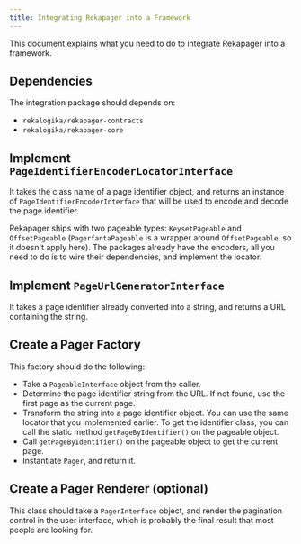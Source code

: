 ```yaml
---
title: Integrating Rekapager into a Framework
---
```


This document explains what you need to do to integrate Rekapager into a
framework.

## Dependencies

The integration package should depends on:

* `rekalogika/rekapager-contracts`
* `rekalogika/rekapager-core`

## Implement `PageIdentifierEncoderLocatorInterface`

It takes the class name of a page identifier object, and returns an instance of
`PageIdentifierEncoderInterface` that will be used to encode and decode the page
identifier.

Rekapager ships with two pageable types: `KeysetPageable` and `OffsetPageable`
(`PagerfantaPageable` is a wrapper around `OffsetPageable`, so it doesn't apply
here). The packages already have the encoders, all you need to do is to
wire their dependencies, and implement the locator.

## Implement `PageUrlGeneratorInterface`

It takes a page identifier already converted into a string, and returns a URL
containing the string.

## Create a Pager Factory

This factory should do the following:

* Take a `PageableInterface` object from the caller.
* Determine the page identifier string from the URL. If not found, use the first
  page as the current page.
* Transform the string into a page identifier object. You can use the same
  locator that you implemented earlier. To get the identifier class, you can
  call the static method `getPageByIdentifier()` on the pageable object.
* Call `getPageByIdentifier()` on the pageable object to get the current page.
* Instantiate `Pager`, and return it.

## Create a Pager Renderer (optional)

This class should take a `PagerInterface` object, and render the pagination
control in the user interface, which is probably the final result that most
people are looking for.